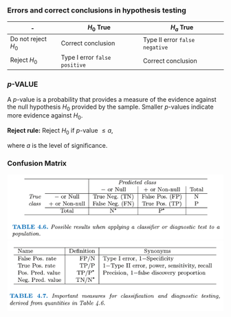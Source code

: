 ### Errors and correct conclusions in hypothesis testing
|             -       | $H_0$ True                    | $H_a$ True             |
|---------------------|-------------------------------|----------------------|
| Do not reject $H_0$ | Correct conclusion   | Type II error `false negative` |
| Reject $H_0$        | Type I error `false positive` | Correct conclusion   |


### $p$-VALUE

A $p$-value is a probability that provides a measure of the evidence against the null hypothesis $H_0$ provided by the sample. Smaller $p$-values indicate more evidence against $H_0$.

**Reject rule:** Reject $H_0$ if $p$-value $\leq a,$

where $a$ is the level of significance.

### Confusion Matrix
![cm](images/confusion_matrix.png)  
![cm_metrics](images/cm_metrics.png)
